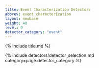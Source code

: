 ```yaml
---
title: Event Characterization Detectors
abbrev: event_characterization
layout: newbase
weight: 40
level: 0
detector_category: "event"
---
```

{% include title.md %}

{% include detectors/detector_selection.md category=page.detector_category %}
